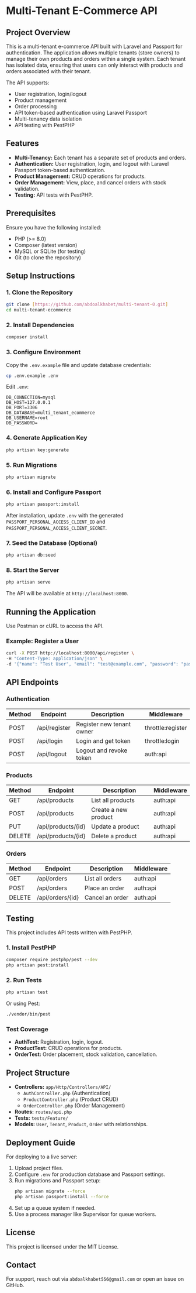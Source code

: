 # Multi-Tenant E-Commerce API

## Project Overview
This is a multi-tenant e-commerce API built with Laravel and Passport for authentication. The application allows multiple tenants (store owners) to manage their own products and orders within a single system. Each tenant has isolated data, ensuring that users can only interact with products and orders associated with their tenant.

The API supports:
- User registration, login/logout
- Product management
- Order processing
- API token-based authentication using Laravel Passport
- Multi-tenancy data isolation
- API testing with PestPHP

## Features
- **Multi-Tenancy:** Each tenant has a separate set of products and orders.
- **Authentication:** User registration, login, and logout with Laravel Passport token-based authentication.
- **Product Management:** CRUD operations for products.
- **Order Management:** View, place, and cancel orders with stock validation.
- **Testing:** API tests with PestPHP.

## Prerequisites
Ensure you have the following installed:
- PHP (>= 8.0)
- Composer (latest version)
- MySQL or SQLite (for testing)
- Git (to clone the repository)

## Setup Instructions
### 1. Clone the Repository
```bash
git clone [https://github.com/abdoalkhabet/multi-tenant-0.git]
cd multi-tenant-ecommerce
```
### 2. Install Dependencies
```bash
composer install
```
### 3. Configure Environment
Copy the `.env.example` file and update database credentials:
```bash
cp .env.example .env
```
Edit `.env`:
```env
DB_CONNECTION=mysql
DB_HOST=127.0.0.1
DB_PORT=3306
DB_DATABASE=multi_tenant_ecommerce
DB_USERNAME=root
DB_PASSWORD=
```
### 4. Generate Application Key
```bash
php artisan key:generate
```
### 5. Run Migrations
```bash
php artisan migrate
```
### 6. Install and Configure Passport
```bash
php artisan passport:install
```
After installation, update `.env` with the generated `PASSPORT_PERSONAL_ACCESS_CLIENT_ID` and `PASSPORT_PERSONAL_ACCESS_CLIENT_SECRET`.

### 7. Seed the Database (Optional)
```bash
php artisan db:seed
```
### 8. Start the Server
```bash
php artisan serve
```
The API will be available at `http://localhost:8000`.

## Running the Application
Use Postman or cURL to access the API.

### Example: Register a User
```bash
curl -X POST http://localhost:8000/api/register \
-H "Content-Type: application/json" \
-d '{"name": "Test User", "email": "test@example.com", "password": "password", "password_confirmation": "password", "tenant_name": "Test Tenant", "owner_name": "Owner Name"}'
```

## API Endpoints

### **Authentication**
| Method | Endpoint       | Description | Middleware        |
|--------|--------------|-------------|------------------|
| POST   | /api/register | Register new tenant owner | throttle:register |
| POST   | /api/login    | Login and get token | throttle:login |
| POST   | /api/logout   | Logout and revoke token | auth:api |

### **Products**
| Method | Endpoint           | Description | Middleware |
|--------|-------------------|-------------|------------|
| GET    | /api/products      | List all products | auth:api |
| POST   | /api/products      | Create a new product | auth:api |
| PUT    | /api/products/{id} | Update a product | auth:api |
| DELETE | /api/products/{id} | Delete a product | auth:api |

### **Orders**
| Method | Endpoint          | Description | Middleware |
|--------|------------------|-------------|------------|
| GET    | /api/orders      | List all orders | auth:api |
| POST   | /api/orders      | Place an order | auth:api |
| DELETE | /api/orders/{id} | Cancel an order | auth:api |

## Testing
This project includes API tests written with PestPHP.

### 1. Install PestPHP
```bash
composer require pestphp/pest --dev
php artisan pest:install
```

### 2. Run Tests
```bash
php artisan test
```
Or using Pest:
```bash
./vendor/bin/pest
```
### Test Coverage
- **AuthTest:** Registration, login, logout.
- **ProductTest:** CRUD operations for products.
- **OrderTest:** Order placement, stock validation, cancellation.

## Project Structure
- **Controllers:** `app/Http/Controllers/API/`
  - `AuthController.php` (Authentication)
  - `ProductController.php` (Product CRUD)
  - `OrderController.php` (Order Management)
- **Routes:** `routes/api.php`
- **Tests:** `tests/Feature/`
- **Models:** `User`, `Tenant`, `Product`, `Order` with relationships.

## Deployment Guide
For deploying to a live server:
1. Upload project files.
2. Configure `.env` for production database and Passport settings.
3. Run migrations and Passport setup:
   ```bash
   php artisan migrate --force
   php artisan passport:install --force
   ```
4. Set up a queue system if needed.
5. Use a process manager like Supervisor for queue workers.


## License
This project is licensed under the MIT License.

## Contact
For support, reach out via `abdoalkhabet556@gmail.com` or open an issue on GitHub.

